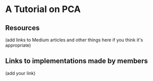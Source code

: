 # A Tutorial on PCA

## Resources 
(add links to Medium articles and other things here if you think it's appropriate) 

## Links to implementations made by members 
(add your link)
